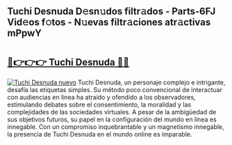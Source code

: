## Tuchi Desnuda D𝚎sn𝚞dos filtr𝚊dos - Parts-6FJ Vid𝚎os f𝚘tos - N𝚞evas filtr𝚊ciones atr𝚊ctivas mPpwY

# <h2><a href="http://mbapyb.tromn.icu/?c=Tuchi+Desnuda">🔗👉👉👉 Tuchi Desnuda 🔗🔗</a></h2>

[![Tuchi Desnuda nuevo](https://i.imgur.com/pEAQMta.gif)](http://mbapyb.tromn.icu/?c=Tuchi+Desnuda)
Tuchi Desnuda, un personaje complejo e intrigante, desafía las etiquetas simples. Su método poco convencional de interactuar con audiencias en línea ha atraído y ofendido a los observadores, estimulando debates sobre el consentimiento, la moralidad y las complejidades de las sociedades virtuales. A pesar de la ambigüedad de sus objetivos futuros, su papel en la configuración del mundo en línea es innegable. Con un compromiso inquebrantable y un magnetismo innegable, la presencia de Tuchi Desnuda en el mundo online es imparable.
